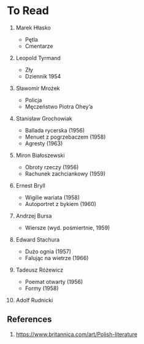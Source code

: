 # To Read

1. Marek Hłasko
    - Pętla
    - Cmentarze

2. Leopold Tyrmand
    - Zły
    - Dziennik 1954

3. Sławomir Mrożek
    - Policja
    - Męczeństwo Piotra Ohey’a

4. Stanisław Grochowiak  
    - Ballada rycerska (1956)  
    - Menuet z pogrzebaczem (1958)  
    - Agresty (1963)  

5. Miron Białoszewski  
    - Obroty rzeczy (1956)  
    - Rachunek zachciankowy (1959)  

6. Ernest Bryll  
    - Wigilie wariata (1958)  
    - Autoportret z bykiem (1960)  

7. Andrzej Bursa  
    - Wiersze (wyd. pośmiertnie, 1959)  

8. Edward Stachura  
    - Dużo ognia (1957)  
    - Falując na wietrze (1966)  

9. Tadeusz Różewicz  
    - Poemat otwarty (1956)  
    - Formy (1958)

10. Adolf Rudnicki

## References
1. https://www.britannica.com/art/Polish-literature
